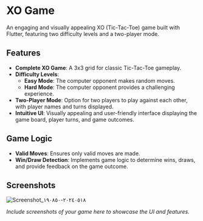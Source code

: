 # XO Game

An engaging and visually appealing XO (Tic-Tac-Toe) game built with Flutter, featuring two difficulty levels and a two-player mode.

## Features

- **Complete XO Game**: A 3x3 grid for classic Tic-Tac-Toe gameplay.
- **Difficulty Levels**:
    - **Easy Mode**: The computer opponent makes random moves.
    - **Hard Mode**: The computer opponent provides a challenging experience.
- **Two-Player Mode**: Option for two players to play against each other, with player names and turns displayed.
- **Intuitive UI**: Visually appealing and user-friendly interface displaying the game board, player turns, and game outcomes.

## Game Logic

- **Valid Moves**: Ensures only valid moves are made.
- **Win/Draw Detection**: Implements game logic to determine wins, draws, and provide feedback on the game outcome.

## Screenshots
![Screenshot_٢٠٢٤٠٥١٨-١٩٠٨٥٠](https://github.com/Ab0raya/tic_tac_amit/assets/104572011/cafbf9b0-101e-484e-9d64-41b5aa534fbd)

*Include screenshots of your game here to showcase the UI and features.*

